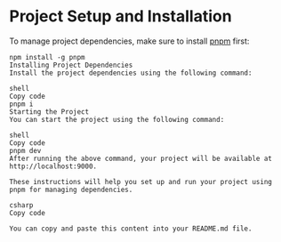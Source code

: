 # Project Setup and Installation

To manage project dependencies, make sure to install [pnpm](https://pnpm.io/) first:

```shell
npm install -g pnpm
Installing Project Dependencies
Install the project dependencies using the following command:

shell
Copy code
pnpm i
Starting the Project
You can start the project using the following command:

shell
Copy code
pnpm dev
After running the above command, your project will be available at http://localhost:9000.

These instructions will help you set up and run your project using pnpm for managing dependencies.

csharp
Copy code

You can copy and paste this content into your README.md file.
```
